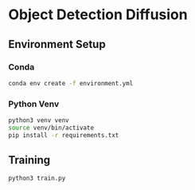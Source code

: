 # Object Detection Diffusion

## Environment Setup

### Conda

```bash
conda env create -f environment.yml
```

### Python Venv

```bash
python3 venv venv
source venv/bin/activate
pip install -r requirements.txt
```

## Training

```bash
python3 train.py
```

